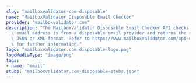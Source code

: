 ```yaml
---
slug: "mailboxvalidator-com-disposable"
name: "MailboxValidator Disposable Email Checker"
provider: "mailboxvalidator.com"
description: "The MailboxValidator Disposable Email Checker API checks if a single\
  \ email address is from a disposable email provider and returns the results in either\
  \ JSON or XML format. Refer to https://www.mailboxvalidator.com/api-email-disposable\
  \ for further information."
logo: "mailboxvalidator.com-disposable-logo.png"
logoMediaType: "image/png"
tags:
- name: "email"
stubs: "mailboxvalidator.com-disposable-stubs.json"
---
```

